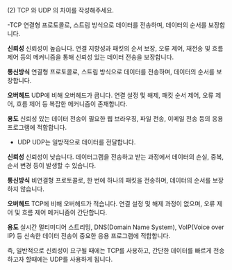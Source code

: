 (2) TCP 와 UDP 의 차이를 작성해주세요.

-TCP
연결형 프로토콜로, 스트림 방식으로 데이터를 전송하며, 데이터의 순서를 보장합니다.

**신뢰성**
신뢰성이 높습니다. 연결 지향성과 패킷의 순서 보장, 오류 제어, 재전송 및 흐름 제어 등의 메커니즘을 통해 신뢰성 있는 데이터 전송을 보장합니다.

**통신방식**
연결형 프로토콜로, 스트림 방식으로 데이터를 전송하며, 데이터의 순서를 보장합니다.

**오버헤드**
UDP에 비해 오버헤드가 큽니다. 연결 설정 및 해제, 패킷 순서 제어, 오류 제어, 흐름 제어 등 복잡한 메커니즘이 존재합니다.

**용도**
신뢰성 있는 데이터 전송이 필요한 웹 브라우징, 파일 전송, 이메일 전송 등의 응용 프로그램에 적합합니다.


- UDP
UDP는 일방적으로 데이터를 전달합니다.

**신뢰성**
신뢰성이 낮습니다. 데이터그램을 전송하고 받는 과정에서 데이터의 손실, 중복, 순서 변경 등이 발생할 수 있습니다.

**통신방식**
비연결형 프로토콜로, 한 번에 하나의 패킷을 전송하며, 데이터의 순서를 보장하지 않습니다.

**오버헤드**
TCP에 비해 오버헤드가 적습니다. 연결 설정 및 해제 과정이 없으며, 오류 제어 및 흐름 제어 메커니즘이 간단합니다.

**용도**
실시간 멀티미디어 스트리밍, DNS(Domain Name System), VoIP(Voice over IP) 등 신속한 데이터 전송이 중요한 응용 프로그램에 적합합니다.


즉, 일반적으로 신뢰성이 요구될 때에는 TCP를 사용하고, 
간단한 데이터를 빠르게 전송하고자 할때에는 UDP를 사용하게 됩니다.
